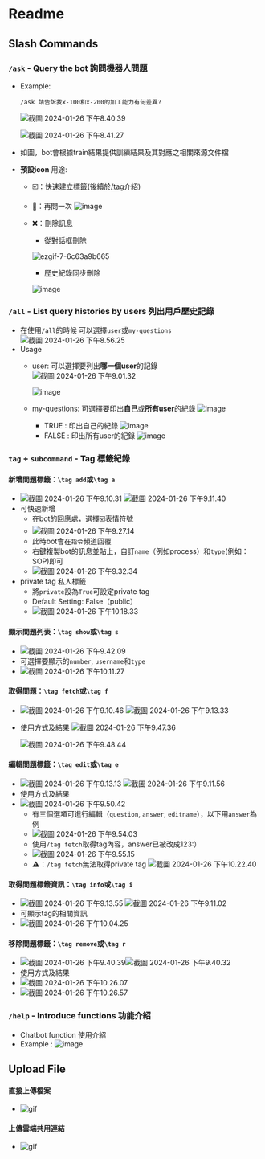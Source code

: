 # Readme
## Slash Commands
### `/ask` - **Query the bot 詢問機器人問題**
* Example: 
   ```
   /ask 請告訴我x-100和x-200的加工能力有何差異?
   ```
   ![截圖 2024-01-26 下午8.40.39](https://hackmd.io/_uploads/rywUdQZqa.png)
   
    ![截圖 2024-01-26 下午8.41.27](https://hackmd.io/_uploads/By_KO7ZqT.png)

* 如圖，bot會根據train結果提供訓練結果及其對應之相關來源文件檔
* **預設icon** 用途: 
    * ☑️：快速建立標籤(後續於[/tag](###Tag標籤)介紹)
    * 🔧：再問一次
    ![image](https://hackmd.io/_uploads/SkZWRHb9a.png)
    * ❌：刪除訊息
        * 從對話框刪除
          
         ![ezgif-7-6c63a9b665](https://hackmd.io/_uploads/B1W8e8Z9a.gif)
        * 歷史紀錄同步刪除
          
         ![image](https://hackmd.io/_uploads/BywcuI-ca.png)



### `/all` -  **List query histories by users 列出用戶歷史記錄**
* 在使用`/all`的時候 可以選擇`user`或`my-questions`
![截圖 2024-01-26 下午8.56.25](https://hackmd.io/_uploads/rJDZhQZ9p.png)
* Usage
    * user: 可以選擇要列出**哪一個user**的記錄
    ![截圖 2024-01-26 下午9.01.32](https://hackmd.io/_uploads/r1YVTXW5a.png)
    
        ![image](https://hackmd.io/_uploads/HkSnNrb5p.png)
        
    * my-questions: 可選擇要印出**自己**或**所有user**的紀錄
     ![image](https://hackmd.io/_uploads/B13fmBbcp.png)
        * TRUE : 印出自己的紀錄
        ![image](https://hackmd.io/_uploads/BJaKHrW9p.png)
        * FALSE : 印出所有user的紀錄
        ![image](https://hackmd.io/_uploads/Hy-KLHWqT.png)

### `tag` + `subcommand` - **Tag 標籤紀錄**
#### 新增問題標籤：`\tag add`或`\tag a`
*  ![截圖 2024-01-26 下午9.10.31](https://hackmd.io/_uploads/Hy73g4b9a.png)
![截圖 2024-01-26 下午9.11.40](https://hackmd.io/_uploads/r1WTl4Z9T.png)
* 可快速新增
    * 在bot的回應處，選擇☑️表情符號
    * ![截圖 2024-01-26 下午9.27.14](https://hackmd.io/_uploads/Bkz57N-ca.png)
    * 此時bot會在`指令`頻道回覆
    * 右鍵複製bot的訊息並貼上，自訂`name`（例如process）和`type`(例如：SOP)即可
    * ![截圖 2024-01-26 下午9.32.34](https://hackmd.io/_uploads/H1iJSVWc6.png)
* private tag 私人標籤 
    * 將`private`設為`True`可設定private tag
    * Default Setting: False（public）
    * ![截圖 2024-01-26 下午10.18.33](https://hackmd.io/_uploads/SJOwkBb56.png)


#### 顯示問題列表：`\tag show`或`\tag s`
* ![截圖 2024-01-26 下午9.42.09](https://hackmd.io/_uploads/ByJT84ZcT.png)
* 可選擇要顯示的`number`, `username`和`type`
* ![截圖 2024-01-26 下午10.11.27](https://hackmd.io/_uploads/ByOCpV-qp.png)

#### 取得問題：`\tag fetch`或`\tag f`
* ![截圖 2024-01-26 下午9.10.46](https://hackmd.io/_uploads/ryteLVbca.png)
![截圖 2024-01-26 下午9.13.33](https://hackmd.io/_uploads/BJf7LVb96.png)
* 使用方式及結果
![截圖 2024-01-26 下午9.47.36](https://hackmd.io/_uploads/HJG7O4Zqp.png)

    ![截圖 2024-01-26 下午9.48.44](https://hackmd.io/_uploads/BypSOEW5a.png)

#### 編輯問題標籤：`\tag edit`或`\tag e`
* ![截圖 2024-01-26 下午9.13.13](https://hackmd.io/_uploads/S1dMUEb5a.png)
![截圖 2024-01-26 下午9.11.56](https://hackmd.io/_uploads/H1Zz8VW5p.png)
* 使用方式及結果
* ![截圖 2024-01-26 下午9.50.42](https://hackmd.io/_uploads/Hyvp_E-5p.png)
    * 有三個選項可進行編輯（`question`, `answer`, `editname`），以下用`answer`為例
    * ![截圖 2024-01-26 下午9.54.03](https://hackmd.io/_uploads/HytKY4b9a.png)
    * 使用`/tag fetch`取得tag內容，answer已被改成123:）
    * ![截圖 2024-01-26 下午9.55.15](https://hackmd.io/_uploads/SyWAt4Z9T.png)
    * ⚠️：`/tag fetch`無法取得private tag
![截圖 2024-01-26 下午10.22.40](https://hackmd.io/_uploads/HyyBgH-cT.png)


#### 取得問題標籤資訊：`\tag info`或`\tag i`
* ![截圖 2024-01-26 下午9.13.55](https://hackmd.io/_uploads/Hk548VWqT.png)
![截圖 2024-01-26 下午9.11.02](https://hackmd.io/_uploads/HkVbINb5T.png)
* 可顯示tag的相關資訊
* ![截圖 2024-01-26 下午10.04.25](https://hackmd.io/_uploads/SkkWhV-56.png)


#### 移除問題標籤：`\tag remove`或`\tag r`
* ![截圖 2024-01-26 下午9.40.39](https://hackmd.io/_uploads/S10tUEZqa.png)![截圖 2024-01-26 下午9.40.32](https://hackmd.io/_uploads/Hyq5UN-qa.png)
* 使用方式及結果
* ![截圖 2024-01-26 下午10.26.07](https://hackmd.io/_uploads/SyrSZrZ5p.png)
* ![截圖 2024-01-26 下午10.26.57](https://hackmd.io/_uploads/SJ5r-H-cp.png)

### `/help` - **Introduce functions 功能介紹**
* Chatbot function 使用介紹
* Example : 
![image](https://hackmd.io/_uploads/rkPSUO-5p.png)

## **Upload File**
#### 直接上傳檔案
* ![gif](https://i.imgur.com/SOAcSyg.gif)

#### 上傳雲端共用連結
* ![gif](https://i.imgur.com/FIqJIAP.gif)
